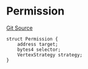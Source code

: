# Permission
[Git Source](https://github.com/llama-community/vertex-v1/blob/7b69542e87e2655dea74dab5779f3939de9641f7/src/utils/Structs.sol)


```solidity
struct Permission {
    address target;
    bytes4 selector;
    VertexStrategy strategy;
}
```

